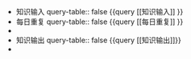- 知识输入
  query-table:: false
  {{query [[知识输入]] }}
- 每日重复
  query-table:: false
  {{query [[每日重复]] }}
-
- 知识输出
  query-table:: false
  {{query [[知识输出]]}}
-